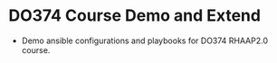 # **DO374 Course Demo and Extend** #

- Demo ansible configurations and playbooks for DO374 RHAAP2.0 course.
